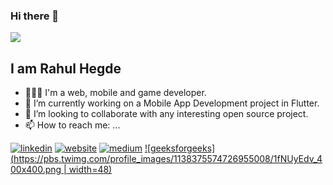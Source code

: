 ### Hi there 👋
![](https://thumbs.gfycat.com/FatherlyVastAlbertosaurus-size_restricted.gif)

<!--
**rahulhegde99/rahulhegde99** is a ✨ _special_ ✨ repository because its `README.md` (this file) appears on your GitHub profile.

Here are some ideas to get you started:-->

## I am Rahul Hegde

- 🙎🏾‍♂️ I'm a web, mobile and game developer.
- 🔭  I’m currently working on a Mobile App Development project in Flutter.
- 👯 I’m looking to collaborate with any interesting open source project. 
- 📫 How to reach me: ...


[2]: https://www.linkedin.com/in/rahul-hegde-0955391a5/
[3]: https://rahulhegde.ml/
[4]: https://auth.geeksforgeeks.org/user/rahulhegde97/articles/
[5]: https://medium.com/@rahulhegde97

 [![linkedin](https://img.icons8.com/color/48/000000/linkedin.png)][2]
 [![website](https://img.icons8.com/fluent/48/000000/domain.png)][3]
 [![medium](https://img.icons8.com/color/48/000000/medium-monogram.png)][5]
 [![geeksforgeeks](https://pbs.twimg.com/profile_images/1138375574726955008/1fNUyEdv_400x400.png | width=48)][4]
